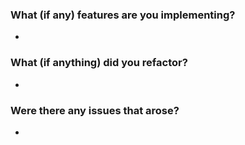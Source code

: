 ### What (if any) features are you implementing?
- 
### What (if anything) did you refactor?
- 
### Were there any issues that arose?
-
